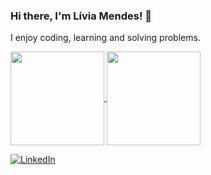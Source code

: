### Hi there, I'm Lívia Mendes! 👋

I enjoy coding, learning and solving problems.

<a href="https://github.com/liviamendess">
  <img align="center" height="150px" src="https://github-readme-stats.vercel.app/api?username=liviamendes&show_icons=true&theme=cobalt" style="max-width:100%;"/>
</a>
<a href="https://github.com/liviamendes">
  <img align="center" height="150px" src="https://github-readme-stats.vercel.app/api/top-langs/?username=liviamendes&layout=compact&show_icons=true&theme=cobalt" style="max-width:100%;"/>
</a>
  
[![LinkedIn](https://img.shields.io/badge/LinkedIn-blue?style=flat&logo=linkedin&labelColor=blue)](https://www.linkedin.com/in/livia-mendes/)


<!--
**liviamendes/liviamendes** is a ✨ _special_ ✨ repository because its `README.md` (this file) appears on your GitHub profile.

Here are some ideas to get you started:

- 🔭 I’m currently working on ...
- 🌱 I’m currently learning ...
- 👯 I’m looking to collaborate on ...
- 🤔 I’m looking for help with ...
- 💬 Ask me about ...
- 📫 How to reach me: ...
- 😄 Pronouns: ...
- ⚡ Fun fact: ...
-->
